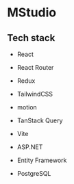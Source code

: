 # MStudio

 ## Tech stack
 - React
 - React Router
 - Redux
 - TailwindCSS
 - motion
 - TanStack Query
 - Vite

 - ASP.NET
 - Entity Framework
 - PostgreSQL
